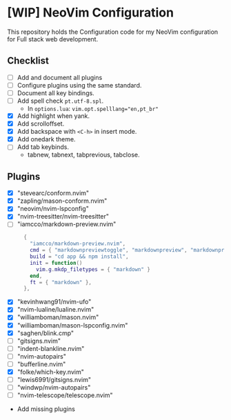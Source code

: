 # [WIP] NeoVim Configuration

This repository holds the Configuration code for my NeoVim configuration for Full stack web development.

## Checklist
- [ ] Add and document all plugins
- [ ] Configure plugins using the same standard.
- [ ] Document all key bindings.
- [ ] Add spell check `pt.utf-8.spl`.
    - In `options.lua`: `vim.opt.spelllang="en,pt_br"`
- [x] Add highlight when yank.
- [x] Add scrolloffset.
- [x] Add backspace with `<C-h>` in insert mode.
- [x] Add onedark theme.
- [ ] Add tab keybinds.
    - tabnew, tabnext, tabprevious, tabclose.
## Plugins

- [x] "stevearc/conform.nvim"
- [x] "zapling/mason-conform.nvim"
- [x] "neovim/nvim-lspconfig"
- [x] "nvim-treesitter/nvim-treesitter"
- [ ] "iamcco/markdown-preview.nvim"
    ```lua
      {
        "iamcco/markdown-preview.nvim",
        cmd = { "markdownpreviewtoggle", "markdownpreview", "markdownpreviewstop" },
        build = "cd app && npm install",
        init = function()
          vim.g.mkdp_filetypes = { "markdown" }
        end,
        ft = { "markdown" },
      },
   ```
- [x] "kevinhwang91/nvim-ufo"
- [x] "nvim-lualine/lualine.nvim"
- [x] "williamboman/mason.nvim"
- [x] "williamboman/mason-lspconfig.nvim"
- [x] "saghen/blink.cmp"
- [ ] "gitsigns.nvim"
- [ ] "indent-blankline.nvim"
- [ ] "nvim-autopairs"
- [ ] "bufferline.nvim"
- [x] "folke/which-key.nvim"
- [ ] "lewis6991/gitsigns.nvim"
- [ ] "windwp/nvim-autopairs"
- [ ] "nvim-telescope/telescope.nvim"
- Add missing plugins
